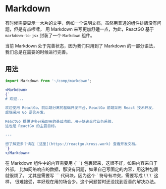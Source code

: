 # Markdown

有时候需要显示一大片的文字，例如一个说明文档，虽然用普通的组件排版没有问题，但是有点啰嗦，
用 Markdown 来写更加舒适一点，为此，ReactGO 基于 `markdown-to-jsx` 封装了一个
`Markdown` 组件。

当前 Markdown 处于完善状态，因为我们只用到了 Markdown 的一部分语法，
我们总是在需要的时候进行完善。

## 用法

```jsx
import Markdown from '~/comp/markdown';

<Markdown>
{`
# 欢迎...

欢迎使用 ReactGo，前后端分离的基础开发平台，ReactGo 前端采用 React 技术开发，
后端采用 Go 语言开发。

ReactGo 提供许多开箱即用的基础功能，用于快速交付业务系统，
这也是 ReactGo 的主要目标。

---

想了解更多？请在 [这里](https://reactgo.kross.work) 查看开发文档。
`}
</Markdown>
```

在 Markdown 组件中的内容需要用 `{``}` 包裹起来，这很不好，如果内容来自于外部，
比如网络响应的数据，那没有问题，如果自己写固定的内容，用这种包裹就很烦了。
尤其是需要写 \`\`\` 代码块，因为这个 \` 符号有冲突，需要写成 \\\`\\\`\\\` 这样，
很难接受，幸好现在用的场合少。这个问题暂时还没找到妥善的解决办法。

